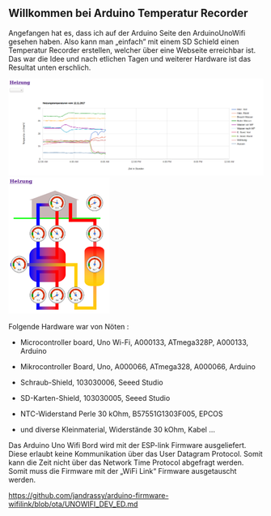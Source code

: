 ## Willkommen bei Arduino Temperatur Recorder 
Angefangen hat es, dass ich auf der Arduino Seite den ArduinoUnoWifi gesehen haben. Also kann man „einfach“ mit einem SD Schield  einen Temperatur Recorder erstellen, welcher über eine Webseite erreichbar ist. 
Das war die Idee und nach etlichen Tagen und weiterer Hardware ist das Resultat unten erschlich.

![](html1.png "Google Line Chart")
![](html2.png "Google Visualization: Gauge")


Folgende Hardware war von Nöten :

  - Microcontroller board, Uno Wi-Fi, A000133, ATmega328P, A000133, Arduino
  
  - Mikrocontroller Board, Uno, A000066, ATmega328, A000066, Arduino
  
  - Schraub-Shield, 103030006, Seeed Studio
  
  - SD-Karten-Shield, 103030005, Seeed Studio
  
  - NTC-Widerstand Perle 30 kOhm, B57551G1303F005, EPCOS
  
  - und diverse Kleinmaterial, Widerstände 30 kOhm, Kabel ...

Das Arduino Uno Wifi Bord wird mit der ESP-link Firmware ausgeliefert. Diese erlaubt keine Kommunikation über das User Datagram Protocol. Somit kann die Zeit nicht über das Network Time Protocol abgefragt werden. Somit muss die Firmware mit der „WiFi Link“ Firmware ausgetauscht werden. 

https://github.com/jandrassy/arduino-firmware-wifilink/blob/ota/UNOWIFI_DEV_ED.md

